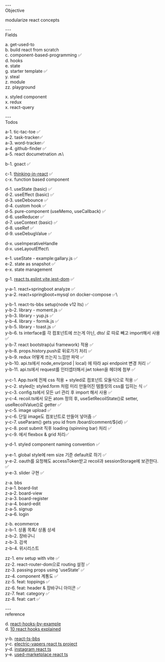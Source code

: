 ---\
Objective

modularize react concepts


---\
Fields

a. get-used-to\
b. build react from scratch\
c. component-based-programming :white_check_mark:\
d. hooks\
e. state\
g. starter template :white_check_mark:\
y. steal\
z. module\
zz. playground

x. styled component\
x. redux\
x. react-query




---\
Todos


a-1. tic-tac-toe :white_check_mark:\
a-2. task-tracker:white_check_mark:\
a-3. word-tracker:white_check_mark:\
a-4. github-finder :white_check_mark:\
a-5. react documetnation :soon:\

b-1. goact :white_check_mark:

c-1. [thinking-in-react](https://beta.reactjs.org/learn/thinking-in-react) :white_check_mark:\
c-x. function based component

d-1. useState (basic) :white_check_mark:\
d-2. useEffect (basic) :white_check_mark:\
d-3. useDebounce :white_check_mark:\
d-4. custom hook :white_check_mark:\
d-5. pure-component (useMemo, useCallback) :white_check_mark:\
d-6. useReducer :white_check_mark:\
d-7. useContext (basic) :white_check_mark:\
d-8. useRef :white_check_mark:\
d-9. useDebugValue :white_check_mark:

d-x. useImperativeHandle\
d-x. useLayoutEffect\


e-1. useState - example:gallary.js :white_check_mark:\
e-2. state as snapshot :white_check_mark:\
e-x. state management

g-1. [react,ts,eslint,vite,jest-dom](https://www.youtube.com/watch?v=cchqeWY0Nak&t=3s&ab_channel=CodingGarden) :white_check_mark:


y-a-1. react+springboot analyze :white_check_mark:\
y-a-2. react+springboot+mysql on docker-compose :white_check_mark:\

y-b-1. react-ts-bbs setup(node v12 lts) :white_check_mark:\
y-b-2. library - moment.js :white_check_mark:\
y-b-3. library - yup.js :white_check_mark:\
y-b-4. library - formik.js :white_check_mark:\
y-b-5. library - toast.js :white_check_mark:\
y-b-6. ts interface를 각 컴포넌트에 쓰는게 아닌, dto/ 로 따로 빼고 import해서 사용 :white_check_mark:\
y-b-7. react bootstrap(ui framework) 적용 :white_check_mark:\
y-b-8. props.history.push로 뒤로가기 처리 :white_check_mark:\
y-b-9. redux 어떻게 쓰는지 느낌만 파악 :white_check_mark:\
y-b-10. api.ts에서 node_env(prod | local) 에 따라 api endpoint 변경 처리 :white_check_mark:\
y-b-11. api.ts에서 request를 인터셉터해서 jwt token을 헤더에 첨부 :white_check_mark:

y-c-1. App.tsx에 전체 css 적용 + styled로 컴포넌트 모듈식으로 적용 :white_check_mark:\
y-c-2. styled는 styled.form 처럼 미리 만들어진 템플릿의 css를 입히는 식 :white_check_mark:\
y-c-3. config.ts에서 모든 url 관리 후 import 해서 사용 :white_check_mark:\
y-c-4. recoil.ts에서 모든 atom 정의 후, useSetRecoilState()로 setter, useRecoilValue()로 getter :white_check_mark:\
y-c-5. image upload :white_check_mark:\
y-c-6. 단일 image도 컴포넌트로 만들어 넣어줌 :white_check_mark:\
y-c-7. useParam() gets you id from /board/comment/${id} :white_check_mark:\
y-c-8. post submit 직후 loading (spinning bar) 처리 :white_check_mark:\
y-c-9. <Container >에서 flexbox & grid 처리:white_check_mark:

y-d-1. styled component naming convention :white_check_mark:

y-e-1. global style에 rem size 기준 default로 하기 :white_check_mark:\
y-e-2. oauth를 요청해도 accessToken받고 recoil과 sessionStorage에 보관한다. :white_check_mark:\
y-e-3. slider 구현 :white_check_mark:

z-a. bbs\
z-a-1. board-list\
z-a-2. board-view\
z-a-3. board-register\
z-a-4. board-edit\
z-a-5. signup\
z-a-6. login

z-b. ecommerce\
z-b-1. 상품 목록/ 상품 상세\
z-b-2. 장바구니\
z-b-3. 검색\
z-b-4. 위시리스트

zz-1. env setup with vite :white_check_mark:\
zz-2. react-router-dom으로 routing 설정 :white_check_mark:\
zz-3. passing props using 'useState' :white_check_mark:\
zz-4. component 계통도 :white_check_mark:\
zz-5. feat: toppings :white_check_mark:\
zz-6. feat: header & 장바구니 아이콘 :white_check_mark:\
zz-7. feat: category :white_check_mark:\
zz-8. feat: cart :white_check_mark:


---\
reference


d. [react-hooks-by-example](https://github.com/Lemoncode/react-hooks-by-example) \
d. [10 react hooks explained](https://www.youtube.com/watch?v=TNhaISOUy6Q&ab_channel=Fireship)

y-b. [react-ts-bbs](https://github.com/eastflag/react-board-typescript) \
y-c. [electric-vapers react ts project](https://github.com/imkdw/toy-project.git) \
y-d. [instagram react ts](https://github.com/imkdw/toy-project) \
y-e. [used-marketplace react ts](https://github.com/imkdw/used-marketplace)
